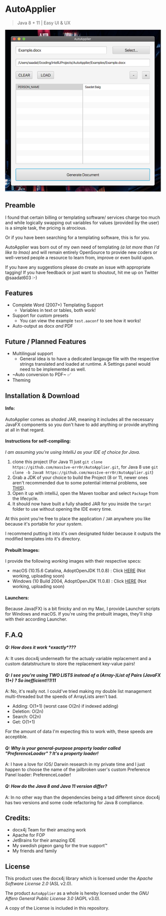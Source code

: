 # AutoApplier
> Java 8 + 11 | Easy UI & UX


![img1](https://github.com/mass1ve-err0r/AutoApplier/blob/master/GitImages/AutpApplier1.png)


## Preamble
I found that certain billing or templating software/ services charge too much and while logically swapping out variables for values (provided by the user) is a simple task, the pricing is atrocious.

Or if you have been searching for a templating software, this is for you.

AutoApplier was born out of my own need of templating _(a lot more than I'd like to lmao)_ and will remain entirely OpenSource to provide new coders or well-versed people a resource to learn from, improve or even build upon.

If you have any suggestions please do create an issue with appropriate tagging!
If you have feedback or just want to shoutout, hit me up on Twitter @saadat603 :-)

## Features
- Complete Word (2007+) Templating Support
	- Variables in text or tables, both work!
- Support for custom presets
	- You can view the example `test.aaconf` to see how it works!
- Auto-output as docx *and* PDF

## Future / Planned Features
- Multilingual support
	-  General idea is to have a dedicated langauge file with the respective strings translated and loaded at runtime. A Settings panel would need to be implemented as well.
- ~Auto conversion to PDF~ ✅
- Theming

## Installation & Download
#### Info:
AutoApplier comes as _shaded_ JAR, meaning it includes all the necessary JavaFX components so you don't have to add anything or provide anything at all in that regard. 

#### Instructions for self-compiling:
*I am assuming you're using IntelliJ as your IDE of choice for Java.*

1. clone this project (For Java 11 just `git clone https://github.com/mass1ve-err0r/AutoApplier.git`, for Java 8 use `git clone -b Java8 https://github.com/mass1ve-err0r/AutoApplier.git`)
2. Grab a JDK of your choice to build the Project (8 or 11, newer ones aren't recommended due to some potential internal problems, see [THIS](https://stackoverflow.com/a/56064482)).
3. Open it up with intelliJ, open the Maven toolbar and select `Package` from the lifecycle.
4. It should now have built a fully shaded JAR for you inside the `target` folder to use without opening the IDE every time.

At this point you're free to place the application / `JAR` anywhere you like because it's portable for *your system*.

I recommend putting it into it's own designated folder because it outputs the modified templates into it's directory.

#### Prebuilt Images:
I provide the following *working* images with their respective specs:

- macOS (10.15.6 Catalina, AdoptOpenJDK 11.0.8) : Click [HERE](x) \(Not working, uploading soon\)
- Windows (10 Build 2004, AdoptOpenJDK 11.0.8) : Click [HERE](x2) \(Not working, uploading soon\)

#### Launchers:
Because Java(FX) is a bit finicky and on my Mac, I provide Launcher scripts for Windows and macOS. If you're using the prebuilt images, they'll ship with their according Launcher.

## F.A.Q
#### *Q: How does it work \*exactly\*???*
A: It uses docx4j underneath for the actualy variable replacement and a custom datatstructure to store the replacement key-value pairs!

#### *Q: I see you're using TWO LISTS instead of a (Array-)List of Pairs (JavaFX 11+) ? So inefficient!!1!11*
A: No, it's really not. I could've tried making my double list management multi-threaded but the speeds of ArrayLists aren't bad.

-	Adding: O(1+1) (worst case O(2n) if indexed adding)
-	Deletion: O(2n)
-	Search: O(2n)
-	Get: O(1+1)

For the amount of data I'm expecting this to work with, these speeds are acceptible.

#### *Q: Why is your general-purpose property loader called "PreferenceLaoder" ? It's a property loader!*
A: I have a love for iOS/ Darwin research in my private time and I just happen to choose the name of the jailbroken user's custom Preference Panel loader: PreferenceLoader!

#### *Q: How do the Java 8 and Java 11 version differ?*
A: In no other way than the dependencies being a tad different since docx4j has two versions and some code refactoring for Java 8 compliance.


## Credits:
- docx4j Team for their amazing work
- Apache for FOP
- JetBrains for their amazing IDE
- My swedish pigeon gang for the true support™️
- My friends and family

## License
This product uses the docx4j library which is licensed under the *Apache Software License 2.0* (ASL v2.0).

The product `AutoApplier` as a whole is hereby licensed under the *GNU Affero General Public License 3.0* (AGPL v3.0).

A copy of the License is included in this repository.
